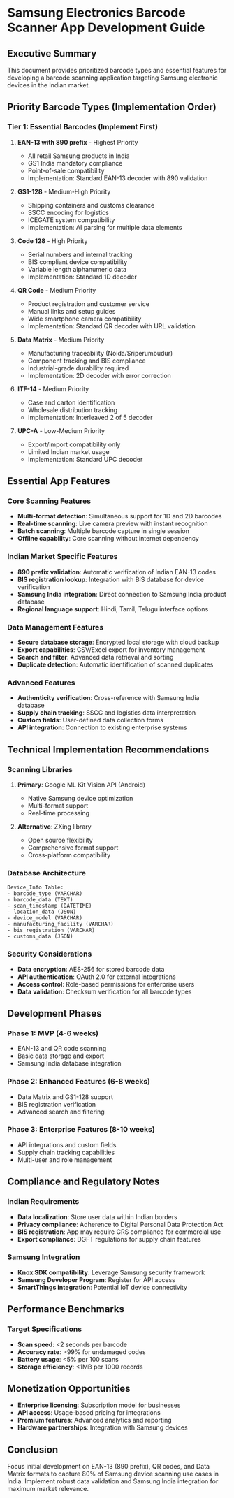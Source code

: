 # Samsung Electronics Barcode Scanner App Development Guide

## Executive Summary
This document provides prioritized barcode types and essential features for developing a barcode scanning application targeting Samsung electronic devices in the Indian market.

## Priority Barcode Types (Implementation Order)

### Tier 1: Essential Barcodes (Implement First)
1. **EAN-13 with 890 prefix** - Highest Priority
   - All retail Samsung products in India
   - GS1 India mandatory compliance
   - Point-of-sale compatibility
   - Implementation: Standard EAN-13 decoder with 890 validation

2. **GS1-128** - Medium-High Priority
   - Shipping containers and customs clearance
   - SSCC encoding for logistics
   - ICEGATE system compatibility
   - Implementation: AI parsing for multiple data elements

3. **Code 128** - High Priority
   - Serial numbers and internal tracking
   - BIS compliant device compatibility
   - Variable length alphanumeric data
   - Implementation: Standard 1D decoder

4. **QR Code** - Medium Priority  
   - Product registration and customer service
   - Manual links and setup guides
   - Wide smartphone camera compatibility
   - Implementation: Standard QR decoder with URL validation

5. **Data Matrix** - Medium Priority
   - Manufacturing traceability (Noida/Sriperumbudur)
   - Component tracking and BIS compliance
   - Industrial-grade durability required
   - Implementation: 2D decoder with error correction

6. **ITF-14** - Medium Priority
   - Case and carton identification
   - Wholesale distribution tracking
   - Implementation: Interleaved 2 of 5 decoder

7. **UPC-A** - Low-Medium Priority
   - Export/import compatibility only
   - Limited Indian market usage
   - Implementation: Standard UPC decoder

## Essential App Features

### Core Scanning Features
- **Multi-format detection**: Simultaneous support for 1D and 2D barcodes
- **Real-time scanning**: Live camera preview with instant recognition
- **Batch scanning**: Multiple barcode capture in single session
- **Offline capability**: Core scanning without internet dependency

### Indian Market Specific Features
- **890 prefix validation**: Automatic verification of Indian EAN-13 codes
- **BIS registration lookup**: Integration with BIS database for device verification
- **Samsung India integration**: Direct connection to Samsung India product database
- **Regional language support**: Hindi, Tamil, Telugu interface options

### Data Management Features
- **Secure database storage**: Encrypted local storage with cloud backup
- **Export capabilities**: CSV/Excel export for inventory management
- **Search and filter**: Advanced data retrieval and sorting
- **Duplicate detection**: Automatic identification of scanned duplicates

### Advanced Features
- **Authenticity verification**: Cross-reference with Samsung India database
- **Supply chain tracking**: SSCC and logistics data interpretation
- **Custom fields**: User-defined data collection forms
- **API integration**: Connection to existing enterprise systems

## Technical Implementation Recommendations

### Scanning Libraries
1. **Primary**: Google ML Kit Vision API (Android)
   - Native Samsung device optimization
   - Multi-format support
   - Real-time processing
   
2. **Alternative**: ZXing library
   - Open source flexibility
   - Comprehensive format support
   - Cross-platform compatibility

### Database Architecture
```
Device_Info Table:
- barcode_type (VARCHAR)
- barcode_data (TEXT)
- scan_timestamp (DATETIME)
- location_data (JSON)
- device_model (VARCHAR)
- manufacturing_facility (VARCHAR)
- bis_registration (VARCHAR)
- customs_data (JSON)
```

### Security Considerations
- **Data encryption**: AES-256 for stored barcode data
- **API authentication**: OAuth 2.0 for external integrations
- **Access control**: Role-based permissions for enterprise users
- **Data validation**: Checksum verification for all barcode types

## Development Phases

### Phase 1: MVP (4-6 weeks)
- EAN-13 and QR code scanning
- Basic data storage and export
- Samsung India database integration

### Phase 2: Enhanced Features (6-8 weeks)
- Data Matrix and GS1-128 support
- BIS registration verification
- Advanced search and filtering

### Phase 3: Enterprise Features (8-10 weeks)
- API integrations and custom fields
- Supply chain tracking capabilities
- Multi-user and role management

## Compliance and Regulatory Notes

### Indian Requirements
- **Data localization**: Store user data within Indian borders
- **Privacy compliance**: Adherence to Digital Personal Data Protection Act
- **BIS registration**: App may require CRS compliance for commercial use
- **Export compliance**: DGFT regulations for supply chain features

### Samsung Integration
- **Knox SDK compatibility**: Leverage Samsung security framework
- **Samsung Developer Program**: Register for API access
- **SmartThings integration**: Potential IoT device connectivity

## Performance Benchmarks

### Target Specifications
- **Scan speed**: <2 seconds per barcode
- **Accuracy rate**: >99% for undamaged codes
- **Battery usage**: <5% per 100 scans
- **Storage efficiency**: <1MB per 1000 records

## Monetization Opportunities
- **Enterprise licensing**: Subscription model for businesses
- **API access**: Usage-based pricing for integrations
- **Premium features**: Advanced analytics and reporting
- **Hardware partnerships**: Integration with Samsung devices

## Conclusion
Focus initial development on EAN-13 (890 prefix), QR codes, and Data Matrix formats to capture 80% of Samsung device scanning use cases in India. Implement robust data validation and Samsung India integration for maximum market relevance.